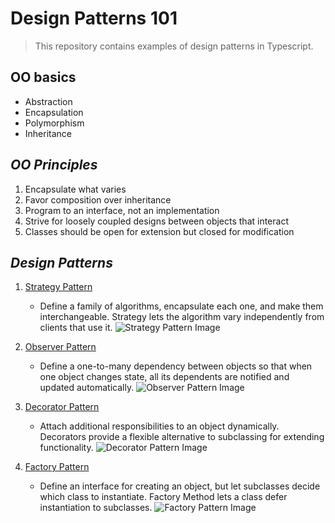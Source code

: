 # Design Patterns 101

> This repository contains examples of design patterns in Typescript.

## OO basics

- Abstraction
- Encapsulation
- Polymorphism
- Inheritance

## _OO Principles_

1. Encapsulate what varies
1. Favor composition over inheritance
1. Program to an interface, not an implementation
1. Strive for loosely coupled designs between objects that interact
1. Classes should be open for extension but closed for modification

## _Design Patterns_

1. [Strategy Pattern](./strategy-pattern/README.md)

   - Define a family of algorithms, encapsulate each one, and make them interchangeable. Strategy lets the algorithm vary independently from clients that use it.
     ![Strategy Pattern Image](https://external-content.duckduckgo.com/iu/?u=https%3A%2F%2Fwww.oodesign.com%2Fimages%2Fdesign_patterns%2Fbehavioral%2Fstrategy_implementation_-_uml_class_diagram.gif&f=1&nofb=1&ipt=47db11ecd30de699410d2b2a4428cc78c73d8c5b74b6bc38ed9aa83f46085974&ipo=images)

1. [Observer Pattern](./observer-pattern/README.md)
   - Define a one-to-many dependency between objects so that when one object changes state, all its dependents are notified and updated automatically.
     ![Observer Pattern Image](https://external-content.duckduckgo.com/iu/?u=http%3A%2F%2Fcsis.pace.edu%2F~marchese%2FSE616_New%2FL7%2FL7_files%2Fimage020.png&f=1&nofb=1&ipt=71ec172ca79aae56a6f64aba6748493a7af8f9baf5e80f44154fef6986543bd5&ipo=images)
1. [Decorator Pattern](./decorator-pattern/README.md)
   - Attach additional responsibilities to an object dynamically. Decorators provide a flexible alternative to subclassing for extending functionality.
     ![Decorator Pattern Image](https://external-content.duckduckgo.com/iu/?u=http%3A%2F%2Fintegu.net%2Fwp-content%2Fuploads%2F2020%2F11%2FDecorator-Pattern-Class-Diagram-UML-1024x576.png&f=1&nofb=1&ipt=cead7ea7bea729601e29863fefc3ea4e382b0381544b680069ac37e70259dd42&ipo=images)
1. [Factory Pattern](./factory-pattern/README.md)
   - Define an interface for creating an object, but let subclasses decide which class to instantiate. Factory Method lets a class defer instantiation to subclasses.
     ![Factory Pattern Image](https://external-content.duckduckgo.com/iu/?u=https%3A%2F%2Fwww.oodesign.com%2Fimages%2Fstories%2Ffactory%2520method%2520implementation%2520-%2520uml%2520class%2520diagram.gif&f=1&nofb=1&ipt=a842c6aa368b7745dbf8c8d831ae66a679d629d02f9144ff4dafd037680d24fa&ipo=images)
